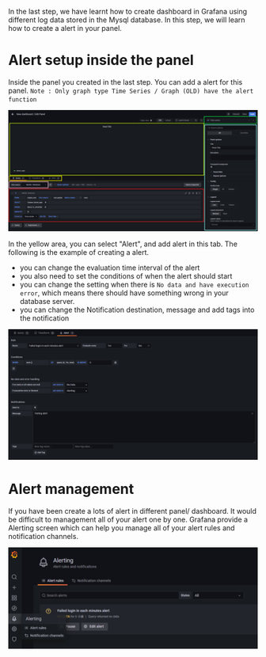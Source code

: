 

In the last step, we have learnt how to create dashboard in Grafana using different log data stored in the Mysql database.
In this step, we will learn how to create a alert in your panel.

# Alert setup inside the panel

Inside the panel you created in the last step. You can add a alert for this panel. 
`Note : Only graph type Time Series / Graph (OLD) have the alert function`

![panel_1](https://github.com/joey1136/katacoda-scenarios/blob/main/Area-C/images/panel_1.PNG?raw=true)

In the yellow area, you can select "Alert", and add alert in this tab.
The following is the example of creating a alert.

* you can change the evaluation time interval of the alert
* you also need to set the conditions of when the alert should start
* you can change the setting when there is `No data and have execution error`, which means there should have something wrong in your database server.
* you can change the Notification destination, message and add tags into the notification

![panel_2](https://github.com/joey1136/katacoda-scenarios/blob/main/Area-C/images/fail_alert%20setting.PNG?raw=true)


# Alert management

If you have been create a lots of alert in different panel/ dashboard. It would be difficult to management all of your alert one by one. Grafana provide a Alerting screen which can help you manage all of your alert rules and notification channels.

![alert_1](https://github.com/joey1136/katacoda-scenarios/blob/main/Area-C/images/alert_1.PNG?raw=true)

